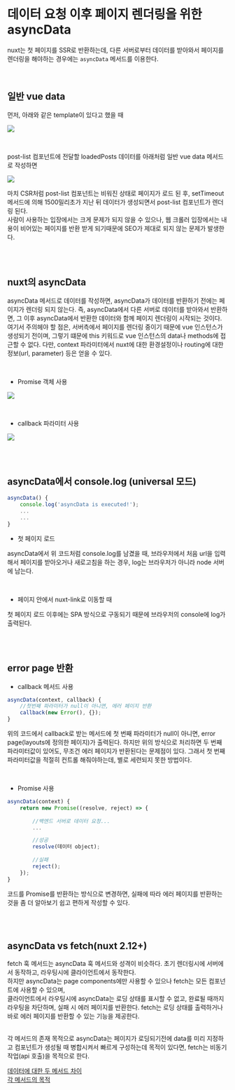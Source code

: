 # 데이터 요청 이후 페이지 렌더링을 위한 asyncData

nuxt는 첫 페이지를 SSR로 반환하는데, 다른 서버로부터 데이터를 받아와서 페이지를 렌더링을 해야하는 경우에는 `asyncData` 메서드를 이용한다. 

<br/>

## 일반 vue data

먼저, 아래와 같은 template이 있다고 했을 때

<kbd width="50%"><img src="images/asyncData/template.png"></kbd>

<br/>

post-list 컴포넌트에 전달할 loadedPosts 데이터를 아래처럼 일반 vue data 메서드로 작성하면

<kbd width="70%"><img src="images/asyncData/vue data.png"></kbd>

마치 CSR처럼 post-list 컴포넌트는 비워진 상태로 페이지가 로드 된 후, setTimeout 메서드에 의해 1500밀리초가 지난 뒤 데이터가 생성되면서 post-list 컴포넌트가 렌더링 된다. <br/> 사람이 사용하는 입장에서는 크게 문제가 되지 않을 수 있으나, 웹 크롤러 입장에서는 내용이 비어있는 페이지를 반환 받게 되기때문에 SEO가 제대로 되지 않는 문제가 발생한다.

<br/><br/>

## nuxt의 asyncData

asyncData 메서드로 데이터를 작성하면, asyncData가 데이터를 반환하기 전에는 페이지가 렌더링 되지 않는다. 즉, asyncData에서 다른 서버로 데이터를 받아와서 반환하면, 그 이후 asyncData에서 반환한 데이터와 함께 페이지 렌더링이 시작되는 것이다.<br/> 여기서 주의헤야 할 점은, 서버측에서 페이지를 렌더링 중이기 때문에 vue 인스턴스가 생성되기 전이며, 그렇기 떄문에 this 키워드로 vue 인스턴스의 data나 methods에 접근할 수 없다. 다만, context 파라미터에서 nuxt에 대한 환경설정이나 routing에 대한 정보(url, parameter) 등은 얻을 수 있다.

<br/>

* Promise 객체 사용

<kbd width="70%"><img src="images/asyncData/asyncData Promise.png" ></kbd>

<br/>

* callback 파라미터 사용

<kbd width="70%"><img src="images/asyncData/asyncData callback.png"></kbd>

<br/><br/>

## asyncData에서 console.log (universal 모드)

```javascript
asyncData() {
	console.log('asyncData is executed!');
	...
	...
}
```

* 첫 페이지 로드

asyncData에서 위 코드처럼 console.log를 남겼을 때, 브라우저에서 처음 url을 입력해서 페이지를 받아오거나 새로고침을 하는 경우, log는 브라우저가 아니라 node 서버에 남는다.

<br/>

* 페이지 안에서 nuxt-link로 이동할 때

첫 페이지 로드 이후에는 SPA 방식으로 구동되기 때문에 브라우저의 console에 log가 출력된다.

<br/><br/>

## error page 반환

* callback 메서드 사용

```javascript
asyncData(context, callback) {
	//첫번째 파라미터가 null이 아니면, 에러 페이지 반환
	callback(new Error(), {});
}
```
위의 코드에서 callback로 받는 메서드에 첫 번째 파라미터가 null이 아니면, error page(layouts에 정의한 페이지)가 출력된다. 하지만 위의 방식으로 처리하면 두 번째 파라미터값이 있어도, 무조건 에러 페이지가 반환된다는 문제점이 있다. 그래서 첫 번째 파라미터값을 적절히 컨트롤 해줘야하는데, 별로 세련되지 못한 방법이다.

<br/>

* Promise 사용

```javascript
asyncData(context) {
    return new Promise((resolve, reject) => {
        
		//백엔드 서버로 데이터 요청...
		...

		//성공
		resolve(데이터 object);
		
		//실패
		reject();
	});
}
```

코드를 Promise를 반환하는 방식으로 변경하면, 실패에 따라 에러 페이지를 반환하는 것을 좀 더 알아보기 쉽고 편하게 작성할 수 있다.


<br/><br/>

## asyncData vs fetch(nuxt 2.12+)


fetch 훅 메서드는 asyncData 훅 메서드와 성격이 비슷하다. 초기 렌더링시에 서버에서 동작하고, 라우팅시에 클라이언트에서 동작한다.<br/>
하지만 asyncData는 page components에만 사용할 수 있으나 fetch는 모든 컴포넌트에 사용할 수 있으며,<br/> 
클라이언트에서 라우팅시에 asyncData는 로딩 상태를 표시할 수 없고, 완료될 때까지 라우팅을 차단하며, 실패 시 에러 페이지를 반환한다. fetch는 로딩 상태를 출력하거나 바로 에러 페이지를 반환할 수 있는 기능을 제공한다.<br/><br/>

각 메서드의 존재 목적으로 asyncData는 페이지가 로딩되기전에 data를 미리 지정하고 컴포넌트가 생성될 때 병합시켜서 빠르게 구성하는데 목적이 있다면, fetch는 비동기 작업(api 호출)을 목적으로 한다.

[데이터에 대한 두 메서드 차이](https://ko.nuxtjs.org/docs/2.x/features/data-fetching)<br/>
[각 메서드의 목적](https://www.a-ha.io/questions/4050f94b442d0048b8c81562dc3d26e1)